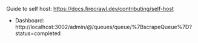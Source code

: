 Guide to self host: https://docs.firecrawl.dev/contributing/self-host
- Dashboard: http://localhost:3002/admin/@/queues/queue/%7BscrapeQueue%7D?status=completed